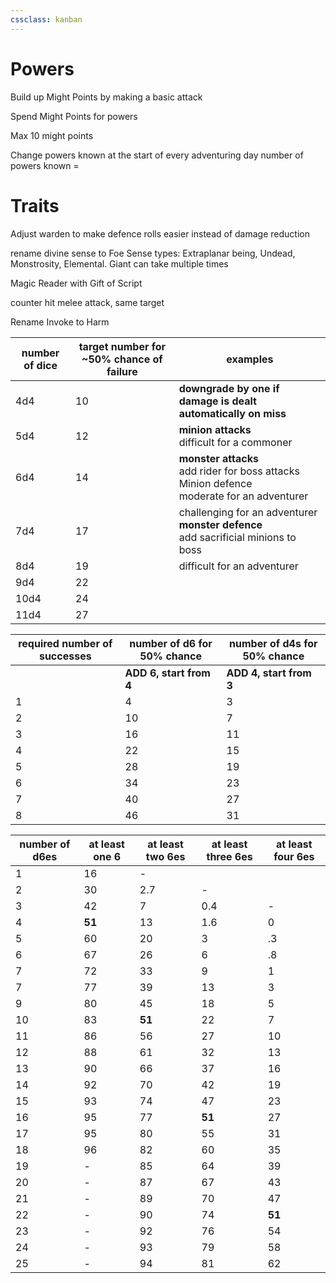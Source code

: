 ```yaml
---
cssclass: kanban
---
```

# Powers

Build up Might Points by making a basic attack

Spend Might Points for powers

Max 10 might points

Change powers known at the start of every adventuring day
number of powers known = 


# Traits
Adjust warden to make defence rolls easier instead of damage reduction

rename divine sense to Foe Sense
types: Extraplanar being, Undead, Monstrosity, Elemental. Giant
can take multiple times

Magic Reader with Gift of Script

counter hit melee attack, same target

Rename Invoke to Harm


| number of dice | target number for ~50% chance of failure | examples                                                                                                |
| -------------- | ---------------------------------------- | ------------------------------------------------------------------------------------------------------- |
| 4d4            | 10                                       | **downgrade by one if damage is dealt automatically on miss**                                           |
| 5d4            | 12                                       | **minion attacks** <br> difficult for a commoner                                                        |
| 6d4            | 14                                       | **monster attacks** <br> add rider for boss attacks <br> Minion defence <br> moderate for an adventurer |
| 7d4            | 17                                       | challenging for an adventurer <br> **monster defence** <br> add sacrificial minions to boss                 | 
| 8d4            | 19                                       | difficult for an adventurer                                                                             |
| 9d4            | 22                                       |                                                                                                         |
| 10d4           | 24                                       |                                                                                                         |
| 11d4           | 27                                       |                                                                                                         |



| required number of successes | number of d6 for 50% chance | number of d4s for 50% chance |
| ---------------------------- | --------------------------- | ---------------------------- |
|                              | **ADD 6, start from 4**     | **ADD 4, start from 3**      |
| 1                            | 4                           | 3                            |
| 2                            | 10                          | 7                            |
| 3                            | 16                          | 11                           |
| 4                            | 22                          | 15                           |
| 5                            | 28                          | 19                           |
| 6                            | 34                          | 23                           |
| 7                            | 40                          | 27                           |
| 8                            | 46                          | 31                           |


| number of d6es | at least one 6 | at least two 6es | at least three 6es | at least four 6es |
| -------------- | -------------- | ---------------- | ------------------ | ----------------- |
| 1              | 16             | -                |                    |                   |
| 2              | 30             | 2.7              | -                  |                   |
| 3              | 42             | 7                | 0.4                | -                 |
| 4              | **51**         | 13               | 1.6                | 0                 |
| 5              | 60             | 20               | 3                  | .3                |
| 6              | 67             | 26               | 6                  | .8                |
| 7              | 72             | 33               | 9                  | 1                 |
| 7              | 77             | 39               | 13                 | 3                 |
| 9              | 80             | 45               | 18                 | 5                 |
| 10             | 83             | **51**           | 22                 | 7                 |
| 11             | 86             | 56               | 27                 | 10                |
| 12             | 88             | 61               | 32                 | 13                |
| 13             | 90             | 66               | 37                 | 16                |
| 14             | 92             | 70               | 42                 | 19                |
| 15             | 93             | 74               | 47                 | 23                |
| 16             | 95             | 77               | **51**             | 27                | 
| 17             | 95             | 80               | 55                 | 31                |
| 18             | 96             | 82               | 60                 | 35                |
| 19             | -              | 85               | 64                 | 39                |
| 20             | -              | 87               | 67                 | 43                |
| 21             | -              | 89               | 70                 | 47                |
| 22             | -              | 90               | 74                 | **51**            |
| 23             | -              | 92               | 76                 | 54                |
| 24             | -              | 93               | 79                 | 58                |
| 25             | -              | 94               | 81                 | 62                |





